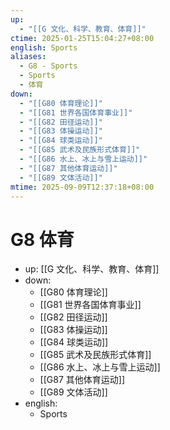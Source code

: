 ```yaml
---
up:
  - "[[G 文化、科学、教育、体育]]"
ctime: 2025-01-25T15:04:27+08:00
english: Sports
aliases:
  - G8 - Sports
  - Sports
  - 体育
down:
  - "[[G80 体育理论]]"
  - "[[G81 世界各国体育事业]]"
  - "[[G82 田径运动]]"
  - "[[G83 体操运动]]"
  - "[[G84 球类运动]]"
  - "[[G85 武术及民族形式体育]]"
  - "[[G86 水上、冰上与雪上运动]]"
  - "[[G87 其他体育运动]]"
  - "[[G89 文体活动]]"
mtime: 2025-09-09T12:37:18+08:00
---
```


# G8 体育

- up: [[G 文化、科学、教育、体育]]
- down:
	- [[G80 体育理论]]
	- [[G81 世界各国体育事业]]
	- [[G82 田径运动]]
	- [[G83 体操运动]]
	- [[G84 球类运动]]
	- [[G85 武术及民族形式体育]]
	- [[G86 水上、冰上与雪上运动]]
	- [[G87 其他体育运动]]
	- [[G89 文体活动]]
- english:
	- Sports
